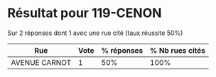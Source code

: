 # Résultat pour 119-CENON

Sur 2 réponses dont 1 avec une rue cité (taux réussite 50%)

| Rue | Vote | % réponses | % Nb rues cités|
|-----|------|------------|----------------|
| AVENUE CARNOT | 1 | 50% | 100%|
